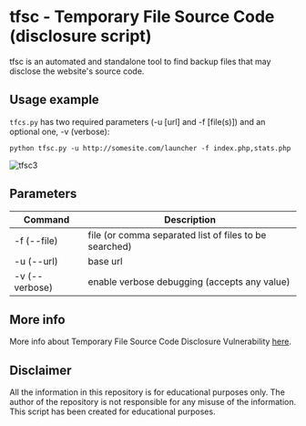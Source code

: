 # tfsc - Temporary File Source Code (disclosure script)
tfsc is an automated and standalone tool to find backup files that may disclose the website's source code.

## Usage example
`tfcs.py` has two required parameters (-u [url] and -f [file(s)]) and an optional one, -v (verbose):

```pyhton
python tfsc.py -u http://somesite.com/launcher -f index.php,stats.php
```

![tfsc3](https://user-images.githubusercontent.com/20613820/195701176-2f204e87-9f01-4668-a283-55bcd373adb7.png)


## Parameters
| Command                                                    | Description                                                             |
|------------------------------------------------------------|-------------------------------------------------------------------------|
| -f (--file)                                                | file (or comma separated list of files to be searched)                  |
| -u (--url)                                                 | base url                                                                |
| -v (--verbose)                                             | enable verbose debugging (accepts any value)                            |


## More info
More info about Temporary File Source Code Disclosure Vulnerability [here](https://www.rapid7.com/db/vulnerabilities/http-php-temporary-file-source-disclosure).

## Disclaimer
All the information in this repository is for educational purposes only. The author of the repository is not responsible for any misuse of the information. This script has been created for educational purposes.
